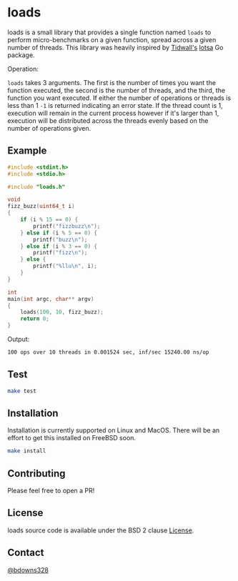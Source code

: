 # loads

loads is a small library that provides a single function named `loads` to perform micro-benchmarks on a given function, spread across a given number of threads. This library was heavily inspired by [Tidwall's](github.com/tidwall) [lotsa](github.com/tidwall/lotsa) Go package.

Operation:

`loads` takes 3 arguments. The first is the number of times you want the function executed, the second is the number of threads, and the third, the function you want executed. If either the number of operations or threads is less than 1 `-1` is returned indicating an error state. If the thread count is 1, execution will remain in the current process however if it's larger than 1, execution will be distributed across the threads evenly based on the number of operations given.

## Example 

```c
#include <stdint.h>
#include <stdio.h>

#include "loads.h"

void
fizz_buzz(uint64_t i)
{
    if (i % 15 == 0) {
        printf("fizzbuzz\n");
    } else if (i % 5 == 0) {
        printf("buzz\n");
    } else if (i % 3 == 0) {
        printf("fizz\n");
    } else {
        printf("%llu\n", i);
    }
}

int
main(int argc, char** argv)
{
    loads(100, 10, fizz_buzz);
    return 0;
}
```

Output: 

```sh
100 ops over 10 threads in 0.001524 sec, inf/sec 15240.00 ns/op
```

## Test

```sh
make test
```

## Installation

Installation is currently supported on Linux and MacOS. There will be an effort to get this installed on FreeBSD soon.

```sh
make install
```

## Contributing

Please feel free to open a PR!

## License

loads source code is available under the BSD 2 clause [License](/LICENSE).

## Contact

[@bdowns328](http://twitter.com/bdowns328)
